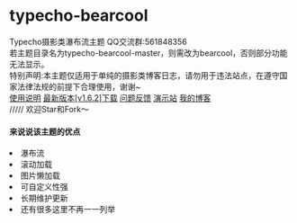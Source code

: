 # typecho-bearcool
Typecho摄影类瀑布流主题
QQ交流群:561848356<br>
<a>若主题目录名为typecho-bearcool-master，则需改为bearcool，否则部分功能无法显示。</a><br>
<a>特别声明:本主题仅适用于单纯的摄影类博客日志，请勿用于违法站点，在遵守国家法律法规的前提下合理使用，谢谢~</a><br>
<a href="https://www.coder-bear.com/Typecho/bearcool.html">使用说明</a>
<a href="https://github.com/whitebearcode/typecho-bearcool/releases/download/v1.0.0/Bearcool_v1.0.0.zip">最新版本[v1.6.2]下载</a>
<a href = "https://support.qq.com/products/314782">问题反馈</a>
<a href = "http://bearcool.typecho.bearlab.in">演示站</a>
<a href = "https://www.coder-bear.com/">我的博客</a><br>
/////
欢迎Star和Fork～<br>
<h4>来说说该主题的优点</h4>
<li>瀑布流</li>
<li>滚动加载</li>
<li>图片懒加载</li>
<li>可自定义性强</li>
<li>长期维护更新</li>
<li>还有很多这里不再一一列举</li>
